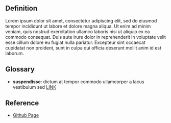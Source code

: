 ## Definition
Lorem ipsum dolor sit amet, consectetur adipiscing elit, sed do eiusmod tempor incididunt ut labore et dolore magna aliqua. Ut enim ad minim veniam, quis nostrud exercitation ullamco laboris nisi ut aliquip ex ea commodo consequat. Duis aute irure dolor in reprehenderit in voluptate velit esse cillum dolore eu fugiat nulla pariatur. Excepteur sint occaecat cupidatat non proident, sunt in culpa qui officia deserunt mollit anim id est laborum.
## Glossary
* **suspendisse**: dictum at tempor commodo ullamcorper a lacus vestibulum sed [LINK](https://loremipsum.io/generator/?n=9&t=w)

## Reference
* [Github Page](https://loremipsum.io/generator/?n=9&t=w)